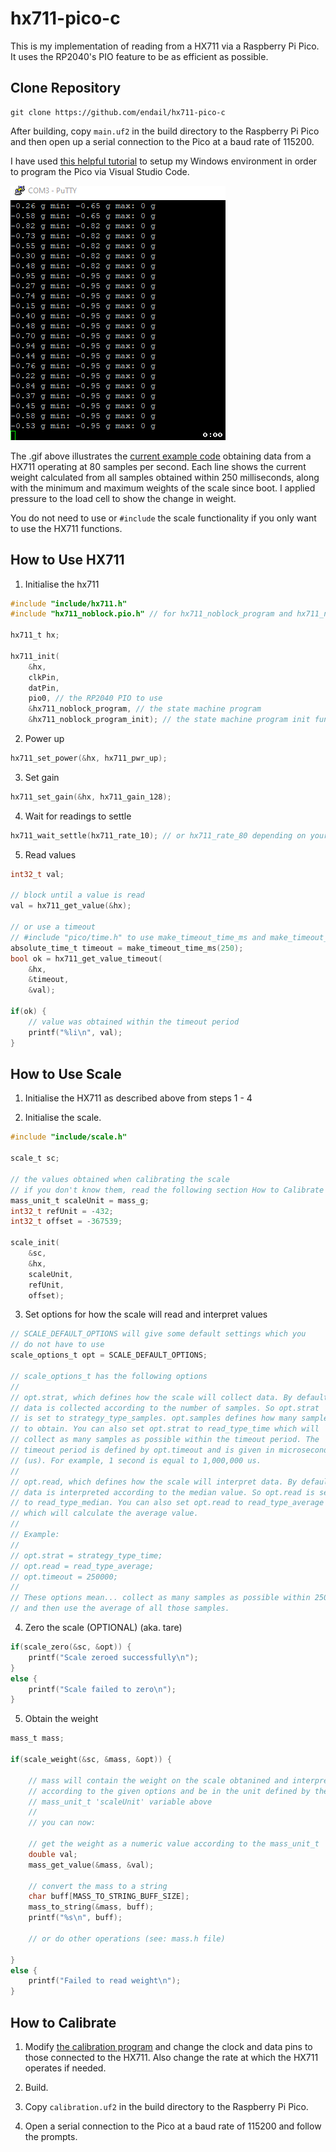 # hx711-pico-c

This is my implementation of reading from a HX711 via a Raspberry Pi Pico. It uses the RP2040's PIO feature to be as efficient as possible.

## Clone Repository
```console
git clone https://github.com/endail/hx711-pico-c
```

After building, copy `main.uf2` in the build directory to the Raspberry Pi Pico and then open up a serial connection to the Pico at a baud rate of 115200.

I have used [this helpful tutorial](https://paulbupejr.com/raspberry-pi-pico-windows-development/) to setup my Windows environment in order to program the Pico via Visual Studio Code.

![resources/hx711_serialout.gif](resources/hx711_serialout.gif)

The .gif above illustrates the [current example code](main.c) obtaining data from a HX711 operating at 80 samples per second. Each line shows the current weight calculated from all samples obtained within 250 milliseconds, along with the minimum and maximum weights of the scale since boot. I applied pressure to the load cell to show the change in weight.

You do not need to use or `#include` the scale functionality if you only want to use the HX711 functions.

## How to Use HX711

1. Initialise the hx711

```c
#include "include/hx711.h"
#include "hx711_noblock.pio.h" // for hx711_noblock_program and hx711_noblock_program_init

hx711_t hx;

hx711_init(
    &hx,
    clkPin,
    datPin,
    pio0, // the RP2040 PIO to use
    &hx711_noblock_program, // the state machine program
    &hx711_noblock_program_init); // the state machine program init function
```

2. Power up

```c
hx711_set_power(&hx, hx711_pwr_up);
```

3. Set gain

```c
hx711_set_gain(&hx, hx711_gain_128);
```

4. Wait for readings to settle

```c
hx711_wait_settle(hx711_rate_10); // or hx711_rate_80 depending on your chip's config
```

5. Read values

```c
int32_t val;

// block until a value is read
val = hx711_get_value(&hx);

// or use a timeout
// #include "pico/time.h" to use make_timeout_time_ms and make_timeout_time_us functions
absolute_time_t timeout = make_timeout_time_ms(250);
bool ok = hx711_get_value_timeout(
    &hx,
    &timeout,
    &val);

if(ok) {
    // value was obtained within the timeout period
    printf("%li\n", val);
}
```

## How to Use Scale

1. Initialise the HX711 as described above from steps 1 - 4

2. Initialise the scale.

```c
#include "include/scale.h"

scale_t sc;

// the values obtained when calibrating the scale
// if you don't know them, read the following section How to Calibrate
mass_unit_t scaleUnit = mass_g;
int32_t refUnit = -432;
int32_t offset = -367539;

scale_init(
    &sc,
    &hx,
    scaleUnit,
    refUnit,
    offset);
```

3. Set options for how the scale will read and interpret values

```c
// SCALE_DEFAULT_OPTIONS will give some default settings which you
// do not have to use
scale_options_t opt = SCALE_DEFAULT_OPTIONS;

// scale_options_t has the following options
//
// opt.strat, which defines how the scale will collect data. By default,
// data is collected according to the number of samples. So opt.strat
// is set to strategy_type_samples. opt.samples defines how many samples
// to obtain. You can also set opt.strat to read_type_time which will
// collect as many samples as possible within the timeout period. The
// timeout period is defined by opt.timeout and is given in microseconds
// (us). For example, 1 second is equal to 1,000,000 us.
//
// opt.read, which defines how the scale will interpret data. By default,
// data is interpreted according to the median value. So opt.read is set
// to read_type_median. You can also set opt.read to read_type_average
// which will calculate the average value.
//
// Example:
//
// opt.strat = strategy_type_time;
// opt.read = read_type_average;
// opt.timeout = 250000;
//
// These options mean... collect as many samples as possible within 250ms
// and then use the average of all those samples.
```

4. Zero the scale (OPTIONAL) (aka. tare)

```c
if(scale_zero(&sc, &opt)) {
    printf("Scale zeroed successfully\n");
}
else {
    printf("Scale failed to zero\n");
}
```

5. Obtain the weight

```c
mass_t mass;

if(scale_weight(&sc, &mass, &opt)) {

    // mass will contain the weight on the scale obtanined and interpreted
    // according to the given options and be in the unit defined by the
    // mass_unit_t 'scaleUnit' variable above
    //
    // you can now:

    // get the weight as a numeric value according to the mass_unit_t
    double val;
    mass_get_value(&mass, &val);

    // convert the mass to a string
    char buff[MASS_TO_STRING_BUFF_SIZE];
    mass_to_string(&mass, buff);
    printf("%s\n", buff);

    // or do other operations (see: mass.h file)

}
else {
    printf("Failed to read weight\n");
}
```

## How to Calibrate

1. Modify [the calibration program](calibration.c#L68-L75) and change the clock and data pins to those connected to the HX711. Also change the rate at which the HX711 operates if needed.

2. Build.

3. Copy `calibration.uf2` in the build directory to the Raspberry Pi Pico.

4. Open a serial connection to the Pico at a baud rate of 115200 and follow the prompts.
